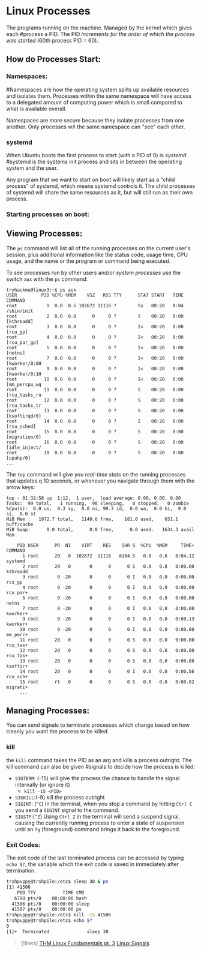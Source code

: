 
# Linux Processes
The programs running on the machine. Managed by the kernel which gives each #process a PID. The PID *increments for the order of which the process was started* (60th process PID = 60).

## How do Processes Start:
### Namespaces:
#Namespaces are how the operating system splits up available resources and isolates them. Processes within the same namespace will have access to a delegated amount of computing power which is small compared to what is available overall.

Namespaces are *more secure* because they isolate processes from one another. Only processes w/i the same namespace can "see" each other.

### systemd
When Ubuntu boots the first process to start (with a PID of 0) is *systemd*. #systemd is the systems init process and sits in between the operating system and the user.

Any program that we want to start on boot will likely start as a "child process" of systemd, which means systemd controls it. The child processes of systemd will share the same resources as it, but will still run as their own process.

### Starting processes on boot:


## Viewing Processes:
The `ps` command will list all of the running processes on the current user's session, plus additional information like the status code, usage time, CPU usage, and the name or the program or command being executed.

To see processes run by other users and/or *system processes* use the switch `aux` with the `ps` command:
```shell
tryhackme@linux3:~$ ps aux
USER         PID %CPU %MEM    VSZ   RSS TTY      STAT START   TIME COMMAND
root           1  0.0  0.5 102672 11116 ?        Ss   00:20   0:04 /sbin/init
root           2  0.0  0.0      0     0 ?        S    00:20   0:00 [kthreadd]
root           3  0.0  0.0      0     0 ?        I<   00:20   0:00 [rcu_gp]
root           4  0.0  0.0      0     0 ?        I<   00:20   0:00 [rcu_par_gp]
root           5  0.0  0.0      0     0 ?        I<   00:20   0:00 [netns]
root           7  0.0  0.0      0     0 ?        I<   00:20   0:00 [kworker/0:0H
root           9  0.0  0.0      0     0 ?        I<   00:20   0:00 [kworker/0:1H
root          10  0.0  0.0      0     0 ?        I<   00:20   0:00 [mm_percpu_wq
root          11  0.0  0.0      0     0 ?        S    00:20   0:00 [rcu_tasks_ru
root          12  0.0  0.0      0     0 ?        S    00:20   0:00 [rcu_tasks_tr
root          13  0.0  0.0      0     0 ?        S    00:20   0:00 [ksoftirqd/0]
root          14  0.0  0.0      0     0 ?        I    00:20   0:00 [rcu_sched]
root          15  0.0  0.0      0     0 ?        S    00:20   0:00 [migration/0]
root          16  0.0  0.0      0     0 ?        S    00:20   0:00 [idle_inject/
root          18  0.0  0.0      0     0 ?        S    00:20   0:00 [cpuhp/0]
...
```

The `top` command will give you *real-time stats* on the running processes that updates q 10 seconds, or whenever you navigate through them with the arrow keys:
```shell
top - 01:32:58 up  1:12,  1 user,  load average: 0.00, 0.00, 0.00
Tasks:  99 total,   1 running,  98 sleeping,   0 stopped,   0 zombie
%Cpu(s):  0.0 us,  0.3 sy,  0.0 ni, 99.7 id,  0.0 wa,  0.0 hi,  0.0 si,  0.0 st
MiB Mem :   1972.7 total,   1140.6 free,    181.0 used,    651.1 buff/cache
MiB Swap:      0.0 total,      0.0 free,      0.0 used.   1634.3 avail Mem 

    PID USER      PR  NI    VIRT    RES    SHR S  %CPU  %MEM     TIME+ COMMAND  
      1 root      20   0  102672  11116   8104 S   0.0   0.6   0:04.12 systemd  
      2 root      20   0       0      0      0 S   0.0   0.0   0:00.00 kthreadd 
      3 root       0 -20       0      0      0 I   0.0   0.0   0:00.00 rcu_gp   
      4 root       0 -20       0      0      0 I   0.0   0.0   0:00.00 rcu_par+ 
      5 root       0 -20       0      0      0 I   0.0   0.0   0:00.00 netns    
      7 root       0 -20       0      0      0 I   0.0   0.0   0:00.00 kworker+ 
      9 root       0 -20       0      0      0 I   0.0   0.0   0:00.13 kworker+ 
     10 root       0 -20       0      0      0 I   0.0   0.0   0:00.00 mm_perc+ 
     11 root      20   0       0      0      0 S   0.0   0.0   0:00.00 rcu_tas+ 
     12 root      20   0       0      0      0 S   0.0   0.0   0:00.00 rcu_tas+ 
     13 root      20   0       0      0      0 S   0.0   0.0   0:00.08 ksoftir+ 
     14 root      20   0       0      0      0 I   0.0   0.0   0:00.56 rcu_sch+ 
     15 root      rt   0       0      0      0 S   0.0   0.0   0:00.02 migrati+ 
     ...
```

## Managing Processes:
You can send signals to terminate processes which change based on how cleanly you want the process to be killed.

### kill
the `kill` command takes the PID as an arg and kills a process outright. The kill command can also be given #signals to decide how the process is killed:
- `SIGTERM`: (-15) will give the process the chance to handle the signal internally (or ignore it)
	- `kill -15 <PID>`
- `SIGKILL`:(-9) kill the process outright
- `SIGINT`: (`^C`) In the terminal, when you stop a command by hitting `Ctrl C` you send a `SIGINT` signal to the command.
- `SIGSTP`:(`^Z`) Using `Ctrl Z` in the terminal will send a suspend signal, causing the currently running process to enter a state of suspension until an `fg` (foreground) command brings it back to the foreground.

### Exit Codes:
The exit code of the last terminated process can be accessed by typing `echo $?`, the variable which the exit code is saved in immediately after termination.
```bash
trshpuppy@trshpile:/etc$ sleep 30 & ps
[1] 41506
    PID TTY          TIME CMD
   6790 pts/0    00:00:00 bash
  41506 pts/0    00:00:00 sleep
  41507 pts/0    00:00:00 ps
trshpuppy@trshpile:/etc$ kill -15 41506
trshpuppy@trshpile:/etc$ echo $?
0
[1]+  Terminated              sleep 30

```



>[!links]
>[THM Linux Fundamentals pt. 3](https://tryhackme.com/room/linuxfundamentalspart3)
>[Linux Signals](https://www.howtogeek.com/devops/linux-signals-hacks-definition-and-more/)


